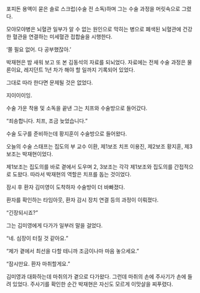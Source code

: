 포피돈 용액이 묻은 솔로 스크럽(수술 전 소독)하며 그는 수술 과정을 머릿속으로 그렸다.

모야모야병은 뇌혈관 일부가 알 수 없는 원인으로 막히는 병으로 폐색된 뇌혈관에 건강한 혈관을 연결하는 미세혈관 접합술을 시행한다.

‘쫄 필요 없어. 다 공부했잖아.’

박재현은 밤 새워 보고 또 본 김동석의 자료를 되뇌었다. 자료에는 전체 수술 과정은 물론이요, 레지던트 1년 차가 해야 할 일까지 기록되어 있었다.

그대로 따라 한다면 문제될 것은 없었다.

지이이이잉.

수술 가운 착용 및 소독을 끝낸 그는 치프와 수술방으로 들어갔다.

“죄송합니다. 치프, 조금 늦었습니다.”

수술 도구를 준비하는데 황지훈이 수술방으로 들어왔다.

오늘의 수술 스태프는 집도의 부 교수 이환, 제1보조 치프 이용진, 제2보조 황지훈, 제3보조는 박재현이었다.

제1보조는 집도의를 바로 곁에서 도우며 2, 3보조는 각각 제1보조와 집도의를 간접적으로 도왔다. 따라서 박재현의 역할은 치프를 돕는 것이었다.

잠시 후 환자 김미영이 도착하자 수술방이 더 바빠졌다.

환자를 확인하는 타임아웃, 환자 감시 장치 연결 등의 과정이 이뤄졌다.

“긴장되시죠?”

그는 김미영에게 다가가 일부러 말을 걸었다.

“네. 심장이 터질 것 같아요.”

“제가 곁에서 최선을 다할 테니까 조금이나마 마음 놓으세요.”

“잠시만요. 환자 마취할게요.”

김미영과 대화하는데 마취의가 곁으로 다가왔다. 그런데 마취의 손에 주사기가 손에 들려 있었다. 주사기를 확인한 순간 박재현은 자신도 모르게 이맛살을 찌푸렸다.